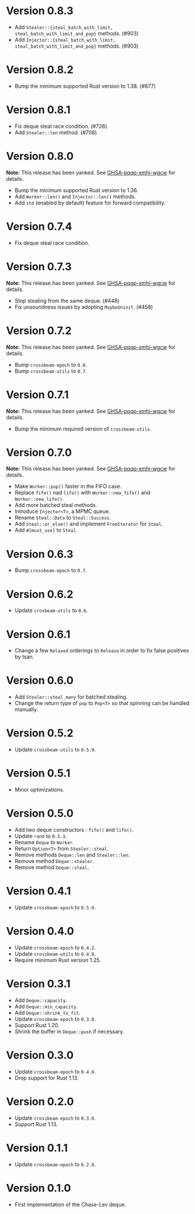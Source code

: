 # Version 0.8.3

- Add `Stealer::{steal_batch_with_limit, steal_batch_with_limit_and_pop}` methods. (#903)
- Add `Injector::{steal_batch_with_limit, steal_batch_with_limit_and_pop}` methods. (#903)

# Version 0.8.2

- Bump the minimum supported Rust version to 1.38. (#877)

# Version 0.8.1

- Fix deque steal race condition. (#726)
- Add `Stealer::len` method. (#708)

# Version 0.8.0

**Note:** This release has been yanked. See [GHSA-pqqp-xmhj-wgcw](https://github.com/crossbeam-rs/crossbeam/security/advisories/GHSA-pqqp-xmhj-wgcw) for details.

- Bump the minimum supported Rust version to 1.36.
- Add `Worker::len()` and `Injector::len()` methods.
- Add `std` (enabled by default) feature for forward compatibility.

# Version 0.7.4

- Fix deque steal race condition.

# Version 0.7.3

**Note:** This release has been yanked. See [GHSA-pqqp-xmhj-wgcw](https://github.com/crossbeam-rs/crossbeam/security/advisories/GHSA-pqqp-xmhj-wgcw) for details.

- Stop stealing from the same deque. (#448)
- Fix unsoundness issues by adopting `MaybeUninit`. (#458)

# Version 0.7.2

**Note:** This release has been yanked. See [GHSA-pqqp-xmhj-wgcw](https://github.com/crossbeam-rs/crossbeam/security/advisories/GHSA-pqqp-xmhj-wgcw) for details.

- Bump `crossbeam-epoch` to `0.8`.
- Bump `crossbeam-utils` to `0.7`.

# Version 0.7.1

**Note:** This release has been yanked. See [GHSA-pqqp-xmhj-wgcw](https://github.com/crossbeam-rs/crossbeam/security/advisories/GHSA-pqqp-xmhj-wgcw) for details.

- Bump the minimum required version of `crossbeam-utils`.

# Version 0.7.0

**Note:** This release has been yanked. See [GHSA-pqqp-xmhj-wgcw](https://github.com/crossbeam-rs/crossbeam/security/advisories/GHSA-pqqp-xmhj-wgcw) for details.

- Make `Worker::pop()` faster in the FIFO case.
- Replace `fifo()` nad `lifo()` with `Worker::new_fifo()` and `Worker::new_lifo()`.
- Add more batched steal methods.
- Introduce `Injector<T>`, a MPMC queue.
- Rename `Steal::Data` to `Steal::Success`.
- Add `Steal::or_else()` and implement `FromIterator` for `Steal`.
- Add `#[must_use]` to `Steal`.

# Version 0.6.3

- Bump `crossbeam-epoch` to `0.7`.

# Version 0.6.2

- Update `crosbeam-utils` to `0.6`.

# Version 0.6.1

- Change a few `Relaxed` orderings to `Release` in order to fix false positives by tsan.

# Version 0.6.0

- Add `Stealer::steal_many` for batched stealing.
- Change the return type of `pop` to `Pop<T>` so that spinning can be handled manually.

# Version 0.5.2

- Update `crossbeam-utils` to `0.5.0`.

# Version 0.5.1

- Minor optimizations.

# Version 0.5.0

- Add two deque constructors : `fifo()` and `lifo()`.
- Update `rand` to `0.5.3`.
- Rename `Deque` to `Worker`.
- Return `Option<T>` from `Stealer::steal`.
- Remove methods `Deque::len` and `Stealer::len`.
- Remove method `Deque::stealer`.
- Remove method `Deque::steal`.

# Version 0.4.1

- Update `crossbeam-epoch` to `0.5.0`.

# Version 0.4.0

- Update `crossbeam-epoch` to `0.4.2`.
- Update `crossbeam-utils` to `0.4.0`.
- Require minimum Rust version 1.25.

# Version 0.3.1

- Add `Deque::capacity`.
- Add `Deque::min_capacity`.
- Add `Deque::shrink_to_fit`.
- Update `crossbeam-epoch` to `0.3.0`.
- Support Rust 1.20.
- Shrink the buffer in `Deque::push` if necessary.

# Version 0.3.0

- Update `crossbeam-epoch` to `0.4.0`.
- Drop support for Rust 1.13.

# Version 0.2.0

- Update `crossbeam-epoch` to `0.3.0`.
- Support Rust 1.13.

# Version 0.1.1

- Update `crossbeam-epoch` to `0.2.0`.

# Version 0.1.0

- First implementation of the Chase-Lev deque.

